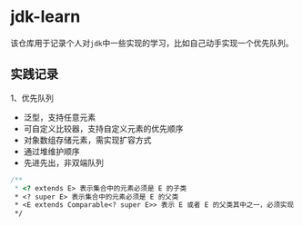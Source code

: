 # jdk-learn
该仓库用于记录个人对`jdk`中一些实现的学习，比如自己动手实现一个优先队列。

## 实践记录
1、优先队列
- 泛型，支持任意元素
- 可自定义比较器，支持自定义元素的优先顺序
- 对象数组存储元素，需实现扩容方式
- 通过堆维护顺序
- 先进先出，非双端队列

```java
/**
 * <? extends E> 表示集合中的元素必须是 E 的子类
 * <? super E> 表示集合中的元素必须是 E 的父类
 * <E extends Comparable<? super E>> 表示 E 或者 E 的父类其中之一，必须实现 comparable 接口
 */
```